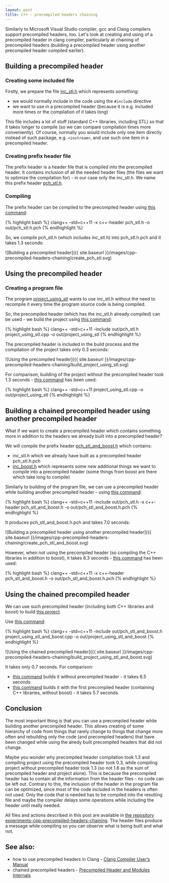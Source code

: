 ```yaml
---
layout: post
title: C++ - precompiled headers chaining
---
```


Similarly to Microsoft Visual Studio compiler, gcc and Clang compilers support precompiled headers, too. Let's look at creating and using of a precompiled header in clang compiler, particularly at chaining of precompiled headers (building a precompiled header using another precompiled header compiled earlier).

## Building a precompiled header

### Creating some included file

Firstly, we prepare the file [inc\_stl.h](https://github.com/milan11/experiments-cpp-precompiled-headers-chaining/blob/master/inc_stl.h) which represents something:

- we would normally include in the code using the ```#include``` directive
- we want to use in a precompiled header (because it is e.g. included more times or the compilation of it takes long)

This file includes a lot of stuff (standard C++ libraries, including STL) so that it takes longer to compile (so we can compare compilation times more conveniently). Of course, normally you would include only one item directly instead of such package, e.g. ```<iostream>```, and use such one item in a precompiled header.

### Creating prefix header file

The prefix header is a header file that is compiled into the precompiled header. It contains inclusion of all the needed header files (the files we want to optimize the compilation for) - in our case only the inc\_stl.h. We name this prefix header [pch\_stl.h](https://github.com/milan11/experiments-cpp-precompiled-headers-chaining/blob/master/pch_stl.h).

### Compiling

The prefix header can be compiled to the precompiled header using [this command](https://github.com/milan11/experiments-cpp-precompiled-headers-chaining/blob/master/create_pch_stl.sh):

{% highlight bash %}
clang++ -std=c++11 -x c++-header pch_stl.h -o out/pch_stl.h.pch
{% endhighlight %}

So, we compile pch\_stl.h (which includes inc\_stl.h) into pch\_stl.h.pch and it takes 1.3 seconds:

![Building a precompiled header]({{ site.baseurl }}/images/cpp-precompiled-headers-chaining/create_pch_stl.svg)

## Using the precompiled header

### Creating a program file

The program [project\_using\_stl](https://github.com/milan11/experiments-cpp-precompiled-headers-chaining/blob/master/project_using_stl.cpp) wants to use inc\_stl.h without the need to recompile it every time the program source code is being compiled.

So, the precompiled header (which has the inc\_stl.h already compiled) can be used - we build the project using [this command](https://github.com/milan11/experiments-cpp-precompiled-headers-chaining/blob/master/build_project_using_stl.sh):

{% highlight bash %}
clang++ -std=c++11 -include out/pch_stl.h project_using_stl.cpp -o out/project_using_stl
{% endhighlight %}

The precompiled header is included in the build process and the compilation of the project takes only 0.3 seconds:

![Using the precompiled header]({{ site.baseurl }}/images/cpp-precompiled-headers-chaining/build_project_using_stl.svg)

For comparison, building of the project without the precompiled header took 1.3 seconds - [this command](https://github.com/milan11/experiments-cpp-precompiled-headers-chaining/blob/master/build_project_using_stl__without_pch.sh) has been used:

{% highlight bash %}
clang++ -std=c++11 project_using_stl.cpp -o out/project_using_stl
{% endhighlight %}

## Building a chained precompiled header using another precompiled header

What if we want to create a precompiled header which contains something more in addition to the headers we already built into a precompiled header?

We will compile the prefix header [pch\_stl\_and\_boost.h](https://github.com/milan11/experiments-cpp-precompiled-headers-chaining/blob/master/pch_stl_and_boost.h) which contains:

- inc\_stl.h which we already have built as a precompiled header pch\_stl.h.pch
- [inc\_boost.h](https://github.com/milan11/experiments-cpp-precompiled-headers-chaining/blob/master/inc_boost.h) which represents some new additional things we want to compile into a precompiled header (some things from boost are there which take long to compile)

Similarly to building of the program file, we can use a precompiled header while building another precompiled header - using [this command](https://github.com/milan11/experiments-cpp-precompiled-headers-chaining/blob/master/create_pch_stl_and_boost.sh):

{% highlight bash %}
clang++ -std=c++11 -include out/pch_stl.h -x c++-header pch_stl_and_boost.h -o out/pch_stl_and_boost.h.pch
{% endhighlight %}

It produces pch\_stl\_and\_boost.h.pch and takes 7.0 seconds:

![Building a precompiled header using another precompiled header]({{ site.baseurl }}/images/cpp-precompiled-headers-chaining/create_pch_stl_and_boost.svg)

However, when not using the precompiled header (so compiling the C++ libraries in addition to boost), it takes 8.3 seconds - [this command](https://github.com/milan11/experiments-cpp-precompiled-headers-chaining/blob/master/create_pch_stl_and_boost__without_pch.sh) has been used:

{% highlight bash %}
clang++ -std=c++11 -x c++-header pch_stl_and_boost.h -o out/pch_stl_and_boost.h.pch
{% endhighlight %}

## Using the chained precompiled header

We can use such precompiled header (including both C++ libraries and boost) to build [this project](https://github.com/milan11/experiments-cpp-precompiled-headers-chaining/blob/master/project_using_stl_and_boost.cpp).

Use [this command](https://github.com/milan11/experiments-cpp-precompiled-headers-chaining/blob/master/build_project_using_stl_and_boost.sh):

{% highlight bash %}
clang++ -std=c++11 -include out/pch_stl_and_boost.h project_using_stl_and_boost.cpp -o out/project_using_stl_and_boost
{% endhighlight %}

![Using the chained precompiled header]({{ site.baseurl }}/images/cpp-precompiled-headers-chaining/build_project_using_stl_and_boost.svg)

It takes only 0.7 seconds. For comparison:

- [this command](https://github.com/milan11/experiments-cpp-precompiled-headers-chaining/blob/master/build_project_using_stl_and_boost__without_pch.sh) builds it without precompiled header - it takes 6.5 seconds
- [this command](https://github.com/milan11/experiments-cpp-precompiled-headers-chaining/blob/master/build_project_using_stl_and_boost__partial_pch.sh) builds it with the first precompiled header (containing C++ libraries, without boost) - it takes 5.7 seconds.

## Conclusion

The most important thing is that you can use a precompiled header while building another precompiled header. This allows creating of some hierarchy of code from things that rarely change to things that change more often and rebuilding only the code (and precompiled headers) that have been changed while using the alredy built precompiled headers that did not change.

Maybe you wonder why precompiled header compilation took 1.3 and compiling project using the precompiled header took 0.3, while compiling project without precompiled header took 1.3 (so not 1.6 as the sum of precompiled header and project alone). This is because the precompiled header has to contain all the information from the header files - no code can be left out. Contrary to this, the inclusion of the header in the program file can be optimized, since most of the code included in the headers is often not used. Only the code that is needed has to be compiled into the resulting file and maybe the compiler delays some operations while including the header until really needed.

All files and actions described in this post are available in [the repository experiments-cpp-precompiled-headers-chaining](https://github.com/milan11/experiments-cpp-precompiled-headers-chaining). The header files produce a message while compiling so you can observe what is being built and what not.

## See also:

- how to use precompiled headers in Clang - [Clang Compiler User’s Manual](http://clang.llvm.org/docs/UsersManual.html#precompiled-headers)
- chained precompiled headers - [Precompiled Header and Modules Internals](http://clang.llvm.org/docs/PCHInternals.html#chained-precompiled-headers)
